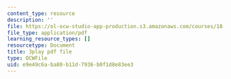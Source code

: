 ```yaml
---
content_type: resource
description: ''
file: https://ol-ocw-studio-app-production.s3.amazonaws.com/courses/18-06sc-linear-algebra-fall-2011/e9e49c6aba80b11d7936b0f1d8e83ee3_h9aDgvW59TU.pdf
file_type: application/pdf
learning_resource_types: []
resourcetype: Document
title: 3play pdf file
type: OCWFile
uid: e9e49c6a-ba80-b11d-7936-b0f1d8e83ee3
---
```

